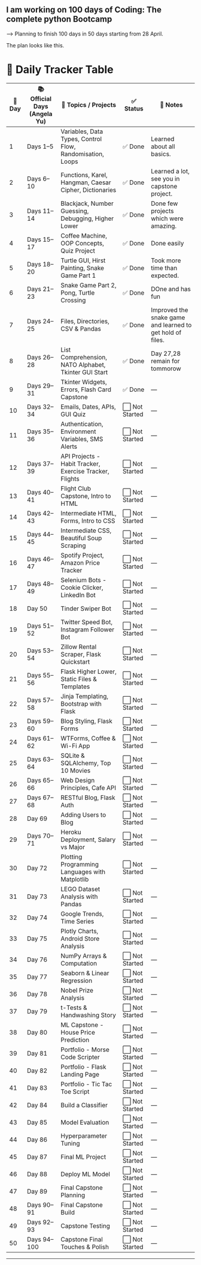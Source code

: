 ## I am working on 100 days of Coding: The complete python Bootcamp 

--> Planning to finish 100 days in 50 days starting from 28 April. 

The plan looks like this.

# 📅 Daily Tracker Table

| 📅 Day | 📚 Official Days (Angela Yu) | 🧠 Topics / Projects                                      | ✅ Status       | 📝 Notes                                                  |
| ------ | ---------------------------- | --------------------------------------------------------- |----------------|-----------------------------------------------------------|
| 1      | Days 1–5                     | Variables, Data Types, Control Flow, Randomisation, Loops | ✅ Done         | Learned about all basics.                                 |
| 2      | Days 6–10                    | Functions, Karel, Hangman, Caesar Cipher, Dictionaries    | ✅ Done         | Learned a lot, see you in capstone project.               |
| 3      | Days 11–14                   | Blackjack, Number Guessing, Debugging, Higher Lower       | ✅ Done         | Done few projects which were amazing.                     |
| 4      | Days 15–17                   | Coffee Machine, OOP Concepts, Quiz Project                | ✅ Done         | Done easily                                               |
| 5      | Days 18–20                   | Turtle GUI, Hirst Painting, Snake Game Part 1             | ✅ Done         | Took more time than expected.                             |
| 6      | Days 21–23                   | Snake Game Part 2, Pong, Turtle Crossing                  | ✅ Done         | DOne and has fun                                          |
| 7      | Days 24–25                   | Files, Directories, CSV & Pandas                          | ✅ Done         | Improved the snake game and learned to get hold of files. |
| 8      | Days 26–28                   | List Comprehension, NATO Alphabet, Tkinter GUI Start      | ✅ Done  | Day 27,28 remain for tommorow                             |
| 9      | Days 29–31                   | Tkinter Widgets, Errors, Flash Card Capstone              | ✅ Done  | —                                                         |
| 10     | Days 32–34                   | Emails, Dates, APIs, GUI Quiz                             | ⬜ Not Started  | —                                                         |
| 11     | Days 35–36                   | Authentication, Environment Variables, SMS Alerts         | ⬜ Not Started  | —                                                         |
| 12     | Days 37–39                   | API Projects - Habit Tracker, Exercise Tracker, Flights   | ⬜ Not Started  | —                                                         |
| 13     | Days 40–41                   | Flight Club Capstone, Intro to HTML                       | ⬜ Not Started  | —                                                         |
| 14     | Days 42–43                   | Intermediate HTML, Forms, Intro to CSS                    | ⬜ Not Started  | —                                                         |
| 15     | Days 44–45                   | Intermediate CSS, Beautiful Soup Scraping                 | ⬜ Not Started  | —                                                         |
| 16     | Days 46–47                   | Spotify Project, Amazon Price Tracker                     | ⬜ Not Started  | —                                                         |
| 17     | Days 48–49                   | Selenium Bots - Cookie Clicker, LinkedIn Bot              | ⬜ Not Started  | —                                                         |
| 18     | Day 50                       | Tinder Swiper Bot                                         | ⬜ Not Started  | —                                                         |
| 19     | Days 51–52                   | Twitter Speed Bot, Instagram Follower Bot                 | ⬜ Not Started  | —                                                         |
| 20     | Days 53–54                   | Zillow Rental Scraper, Flask Quickstart                   | ⬜ Not Started  | —                                                         |
| 21     | Days 55–56                   | Flask Higher Lower, Static Files & Templates              | ⬜ Not Started  | —                                                         |
| 22     | Days 57–58                   | Jinja Templating, Bootstrap with Flask                    | ⬜ Not Started  | —                                                         |
| 23     | Days 59–60                   | Blog Styling, Flask Forms                                 | ⬜ Not Started  | —                                                         |
| 24     | Days 61–62                   | WTForms, Coffee & Wi-Fi App                               | ⬜ Not Started  | —                                                         |
| 25     | Days 63–64                   | SQLite & SQLAlchemy, Top 10 Movies                        | ⬜ Not Started  | —                                                         |
| 26     | Days 65–66                   | Web Design Principles, Cafe API                           | ⬜ Not Started  | —                                                         |
| 27     | Days 67–68                   | RESTful Blog, Flask Auth                                  | ⬜ Not Started  | —                                                         |
| 28     | Day 69                       | Adding Users to Blog                                      | ⬜ Not Started  | —                                                         |
| 29     | Days 70–71                   | Heroku Deployment, Salary vs Major                        | ⬜ Not Started  | —                                                         |
| 30     | Day 72                       | Plotting Programming Languages with Matplotlib            | ⬜ Not Started  | —                                                         |
| 31     | Day 73                       | LEGO Dataset Analysis with Pandas                         | ⬜ Not Started  | —                                                         |
| 32     | Day 74                       | Google Trends, Time Series                                | ⬜ Not Started  | —                                                         |
| 33     | Day 75                       | Plotly Charts, Android Store Analysis                     | ⬜ Not Started  | —                                                         |
| 34     | Day 76                       | NumPy Arrays & Computation                                | ⬜ Not Started  | —                                                         |
| 35     | Day 77                       | Seaborn & Linear Regression                               | ⬜ Not Started  | —                                                         |
| 36     | Day 78                       | Nobel Prize Analysis                                      | ⬜ Not Started  | —                                                         |
| 37     | Day 79                       | t-Tests & Handwashing Story                               | ⬜ Not Started  | —                                                         |
| 38     | Day 80                       | ML Capstone - House Price Prediction                      | ⬜ Not Started  | —                                                         |
| 39     | Day 81                       | Portfolio - Morse Code Scripter                           | ⬜ Not Started  | —                                                         |
| 40     | Day 82                       | Portfolio - Flask Landing Page                            | ⬜ Not Started  | —                                                         |
| 41     | Day 83                       | Portfolio - Tic Tac Toe Script                            | ⬜ Not Started  | —                                                         |
| 42     | Day 84                       | Build a Classifier                                        | ⬜ Not Started  | —                                                         |
| 43     | Day 85                       | Model Evaluation                                          | ⬜ Not Started  | —                                                         |
| 44     | Day 86                       | Hyperparameter Tuning                                     | ⬜ Not Started  | —                                                         |
| 45     | Day 87                       | Final ML Project                                          | ⬜ Not Started  | —                                                         |
| 46     | Day 88                       | Deploy ML Model                                           | ⬜ Not Started  | —                                                         |
| 47     | Day 89                       | Final Capstone Planning                                   | ⬜ Not Started  | —                                                         |
| 48     | Days 90–91                   | Final Capstone Build                                      | ⬜ Not Started  | —                                                         |
| 49     | Days 92–93                   | Capstone Testing                                          | ⬜ Not Started  | —                                                         |
| 50     | Days 94–100                  | Capstone Final Touches & Polish                           | ⬜ Not Started  | —                                                         |

---

